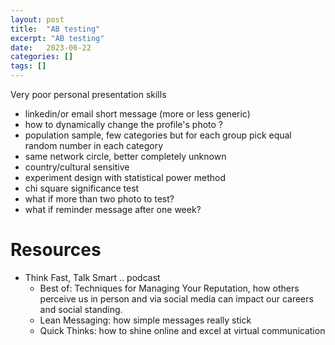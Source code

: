 ```yaml
---
layout: post
title:  "AB testing"
excerpt: "AB testing"
date:   2023-06-22
categories: []
tags: []
---
```


Very poor personal presentation skills

* linkedin/or email short message (more or less generic)
* how to dynamically change the profile's photo ?
* population sample, few categories but for each group pick equal random number in each category
* same network circle, better completely unknown
* country/cultural sensitive
* experiment design with statistical power method
* chi square significance test
* what if more than two photo to test?
* what if reminder message after one week?


# Resources
* Think Fast, Talk Smart .. podcast
  * Best of: Techniques for Managing Your Reputation, how others perceive us in person and via social media can impact our careers and social standing.
  * Lean Messaging: how simple messages really stick
  * Quick Thinks: how to shine online and excel at virtual communication